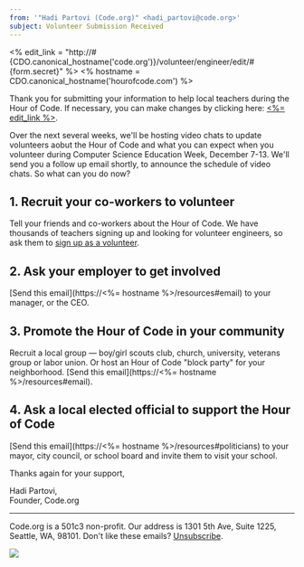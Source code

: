 ```yaml
---
from: '"Hadi Partovi (Code.org)" <hadi_partovi@code.org>'
subject: Volunteer Submission Received
---
```

<% edit_link = "http://#{CDO.canonical_hostname('code.org')}/volunteer/engineer/edit/#{form.secret}" %>
<% hostname = CDO.canonical_hostname('hourofcode.com') %>

Thank you for submitting your information to help local teachers during the Hour of Code. If necessary, you can make changes by clicking here: [<%= edit_link %>](<%= edit_link %>).

Over the next several weeks, we'll be hosting video chats to update volunteers aobut the Hour of Code and what you can expect when you volunteer during Computer Science Education Week, December 7-13. We'll send you a follow up email shortly, to announce the schedule of video chats. So what can you do now?

## 1. Recruit your co-workers to volunteer
Tell your friends and co-workers about the Hour of Code. We have thousands of teachers signing up and looking for volunteer engineers, so ask them to [sign up as a volunteer](https://code.org/volunteer/engineer).

## 2. Ask your employer to get involved
[Send this email](https://<%= hostname %>/resources#email) to your manager, or the CEO.

## 3. Promote the Hour of Code in your community
Recruit a local group — boy/girl scouts club, church, university, veterans group or labor union. Or host an Hour of Code "block party" for your neighborhood. [Send this email](https://<%= hostname %>/resources#email).

## 4. Ask a local elected official to support the Hour of Code
[Send this email](https://<%= hostname %>/resources#politicians) to your mayor, city council, or school board and invite them to visit your school.

Thanks again for your support,

Hadi Partovi,<br/>
Founder, Code.org

<hr/>

Code.org is a 501c3 non-profit. Our address is 1301 5th Ave, Suite 1225, Seattle, WA, 98101. Don't like these emails? [Unsubscribe](<%= unsubscribe_link %>).

![](<%= tracking_pixel %>)
